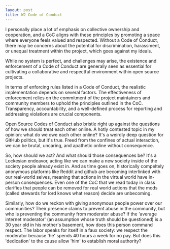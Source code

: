 ```yaml
---
layout: post
title: W2 Code of Conduct
---
```


I personally place a lot of emphasis on collective ownership and cooperation, and a CoC aligns with these principles by promoting a space where everyone feels valued and respected. Without a Code of Conduct, there may be concerns about the potential for discrimination, harassment, or unequal treatment within the project, which goes against my ideals.

While no system is perfect, and challenges may arise, the existence and enforcement of a Code of Conduct are generally seen as essential for cultivating a collaborative and respectful environment within open source projects.

<!--more-->
In terms of enforcing rules listed in a Code of Conduct, the realistic implementation depends on several factors. The effectiveness of enforcement relies on the commitment of the project maintainers and community members to uphold the principles outlined in the CoC. Transparency, accountability, and a well-defined process for reporting and addressing violations are crucial components.

Open Source Codes of Conduct also bristle right up against the questions of how we should treat each other online. A hotly contested topic in my opinion: what do we owe each other online? It's a weirdly deep question for GitHub politics, but it's true. Freed from the confines of actual interaction, we can be brutal, uncaring, and apathetic online without consequence. 

So, how should we act? And what should those consequences be? It's a Lockesian endeavor, acting like we can make a new society inside of the society people already exist in. And as time goes on, historically compeltely anonymous platforms like Reddit and github are becoming interlinked with our real-world selves, meaning that actions in the virtual world have in-person consequences. Even one of the CoC that we read today in class clarifies that people can be removed for real world actions that the mods (called stewards for lord knows what reason) decide are unbecoming. 

Similarly, how do we reckon with giving anonymous people power over our communities? Their presence claims to prevent abuse in the community, but who is preventing the community from moderator abuse? If the 'average internet moderator' (an assumption whose truth should be questioned) is a 30 year old in his mother's basement, how does this person command respect. The labor speaks for itself in a faux society: we respect the moderator because 'he' spends 40 hours a week for no pay. But does this 'dedication' to the cause allow 'him' to establish moral authority? 




